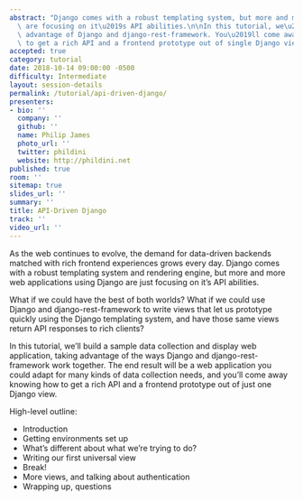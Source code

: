 ```yaml
---
abstract: "Django comes with a robust templating system, but more and more web applications\
  \ are focusing on it\u2019s API abilities.\n\nIn this tutorial, we\u2019ll take\
  \ advantage of Django and django-rest-framework. You\u2019ll come away knowing how\
  \ to get a rich API and a frontend prototype out of single Django views."
accepted: true
category: tutorial
date: 2018-10-14 09:00:00 -0500
difficulty: Intermediate
layout: session-details
permalink: /tutorial/api-driven-django/
presenters:
- bio: ''
  company: ''
  github: ''
  name: Philip James
  photo_url: ''
  twitter: phildini
  website: http://phildini.net
published: true
room: ''
sitemap: true
slides_url: ''
summary: ''
title: API-Driven Django
track: ''
video_url: ''
---
```


As the web continues to evolve, the demand for data-driven backends matched with rich frontend experiences grows every day. Django comes with a robust templating system and rendering engine, but more and more web applications using Django are just focusing on it’s API abilities.

What if we could have the best of both worlds? What if we could use Django and django-rest-framework to write views that let us prototype quickly using the Django templating system, and have those same views return API responses to rich clients?

In this tutorial, we’ll build a sample data collection and display web application, taking advantage of the ways Django and django-rest-framework work together. The end result will be a web application you could adapt for many kinds of data collection needs, and you’ll come away knowing how to get a rich API and a frontend prototype out of just one Django view. 

High-level outline:
 
- Introduction
- Getting environments set up
- What’s different about what we’re trying to do?
- Writing our first universal view
- Break!
- More views, and talking about authentication
- Wrapping up, questions
